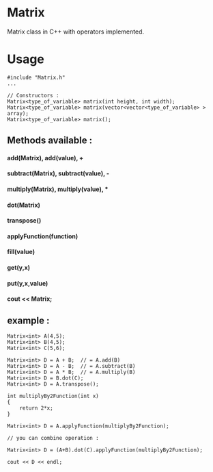 # Matrix
Matrix class in C++ with operators implemented.

# Usage

    #include "Matrix.h"
    ...

    // Constructors :
    Matrix<type_of_variable> matrix(int height, int width);
    Matrix<type_of_variable> matrix(vector<vector<type_of_variable> > array);
    Matrix<type_of_variable> matrix();

## Methods available :
#### add(Matrix), add(value), +
#### subtract(Matrix), subtract(value), -
#### multiply(Matrix), multiply(value), *
#### dot(Matrix)
#### transpose()
#### applyFunction(function)
#### fill(value)
#### get(y,x)
#### put(y,x,value)
#### cout << Matrix;

## example :
    Matrix<int> A(4,5);
    Matrix<int> B(4,5);
    Matrix<int> C(5,6);

    Matrix<int> D = A + B;  // = A.add(B)
    Matrix<int> D = A - B;  // = A.subtract(B)
    Matrix<int> D = A * B;  // = A.multiply(B)
    Matrix<int> D = B.dot(C);
    Matrix<int> D = A.transpose();

    int multiplyBy2Function(int x)
    {
        return 2*x;
    }

    Matrix<int> D = A.applyFunction(multiplyBy2Function);

    // you can combine operation :

    Matrix<int> D = (A+B).dot(C).applyFunction(multiplyBy2Function);
    
    cout << D << endl;
